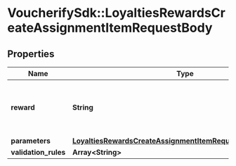 # VoucherifySdk::LoyaltiesRewardsCreateAssignmentItemRequestBody

## Properties

| Name | Type | Description | Notes |
| ---- | ---- | ----------- | ----- |
| **reward** | **String** | The ID of the reward that will be assigned to the campaign. | [optional] |
| **parameters** | [**LoyaltiesRewardsCreateAssignmentItemRequestBodyParameters**](LoyaltiesRewardsCreateAssignmentItemRequestBodyParameters.md) |  | [optional] |
| **validation_rules** | **Array&lt;String&gt;** |  | [optional] |

